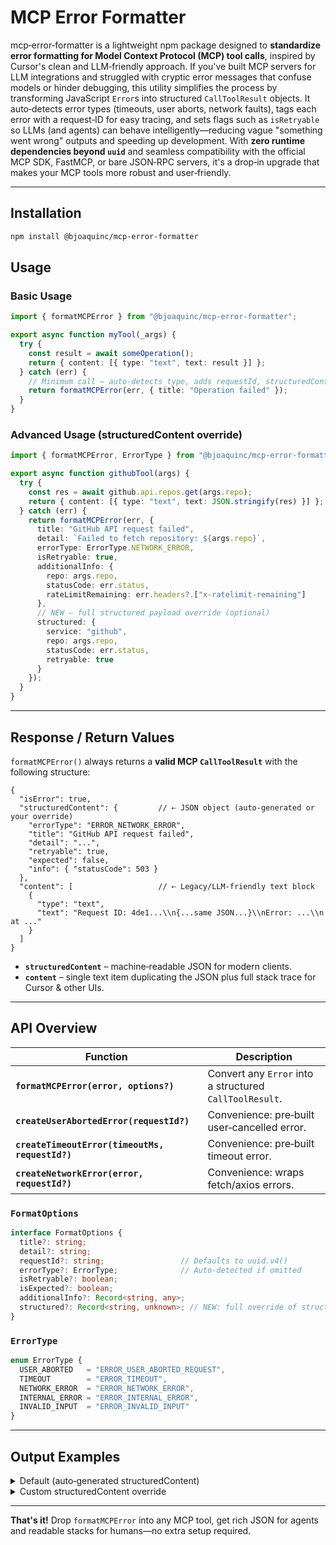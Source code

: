 # MCP Error Formatter

mcp‑error‑formatter is a lightweight npm package designed to **standardize error formatting for Model Context Protocol (MCP) tool calls**, inspired by Cursor's clean and LLM‑friendly approach. If you've built MCP servers for LLM integrations and struggled with cryptic error messages that confuse models or hinder debugging, this utility simplifies the process by transforming JavaScript `Error`s into structured `CallToolResult` objects. It auto‑detects error types (timeouts, user aborts, network faults), tags each error with a request‑ID for easy tracing, and sets flags such as `isRetryable` so LLMs (and agents) can behave intelligently—reducing vague "something went wrong" outputs and speeding up development. With **zero runtime dependencies beyond `uuid`** and seamless compatibility with the official MCP SDK, FastMCP, or bare JSON‑RPC servers, it's a drop‑in upgrade that makes your MCP tools more robust and user‑friendly.

---

## Installation

```bash
npm install @bjoaquinc/mcp-error-formatter
```

## Usage

### Basic Usage

```typescript
import { formatMCPError } from "@bjoaquinc/mcp-error-formatter";

export async function myTool(_args) {
  try {
    const result = await someOperation();
    return { content: [{ type: "text", text: result }] };
  } catch (err) {
    // Minimum call – auto‑detects type, adds requestId, structuredContent
    return formatMCPError(err, { title: "Operation failed" });
  }
}
```

### Advanced Usage (structuredContent override)

```typescript
import { formatMCPError, ErrorType } from "@bjoaquinc/mcp-error-formatter";

export async function githubTool(args) {
  try {
    const res = await github.api.repos.get(args.repo);
    return { content: [{ type: "text", text: JSON.stringify(res) }] };
  } catch (err) {
    return formatMCPError(err, {
      title: "GitHub API request failed",
      detail: `Failed to fetch repository: ${args.repo}`,
      errorType: ErrorType.NETWORK_ERROR,
      isRetryable: true,
      additionalInfo: {
        repo: args.repo,
        statusCode: err.status,
        rateLimitRemaining: err.headers?.["x-ratelimit-remaining"]
      },
      // NEW — full structured payload override (optional)
      structured: {
        service: "github",
        repo: args.repo,
        statusCode: err.status,
        retryable: true
      }
    });
  }
}
```

---

## Response / Return Values

`formatMCPError()` always returns a **valid MCP `CallToolResult`** with the following structure:

```jsonc
{
  "isError": true,
  "structuredContent": {         // ⇠ JSON object (auto‑generated or your override)
    "errorType": "ERROR_NETWORK_ERROR",
    "title": "GitHub API request failed",
    "detail": "...",
    "retryable": true,
    "expected": false,
    "info": { "statusCode": 503 }
  },
  "content": [                   // ⇠ Legacy/LLM‑friendly text block
    {
      "type": "text",
      "text": "Request ID: 4de1...\\n{...same JSON...}\\nError: ...\\n  at ..."
    }
  ]
}
```

* **`structuredContent`** – machine‑readable JSON for modern clients.
* **`content`** – single text item duplicating the JSON plus full stack trace for Cursor & other UIs.

---

## API Overview

| Function                                        | Description                                             |
| ----------------------------------------------- | ------------------------------------------------------- |
| **`formatMCPError(error, options?)`**           | Convert any `Error` into a structured `CallToolResult`. |
| **`createUserAbortedError(requestId?)`**        | Convenience: pre‑built user‑cancelled error.            |
| **`createTimeoutError(timeoutMs, requestId?)`** | Convenience: pre‑built timeout error.                   |
| **`createNetworkError(error, requestId?)`**     | Convenience: wraps fetch/axios errors.                  |

### `FormatOptions`

```typescript
interface FormatOptions {
  title?: string;
  detail?: string;
  requestId?: string;                 // Defaults to uuid.v4()
  errorType?: ErrorType;              // Auto‑detected if omitted
  isRetryable?: boolean;
  isExpected?: boolean;
  additionalInfo?: Record<string, any>;
  structured?: Record<string, unknown>; // NEW: full override of structuredContent
}
```

### `ErrorType`

```typescript
enum ErrorType {
  USER_ABORTED   = "ERROR_USER_ABORTED_REQUEST",
  TIMEOUT        = "ERROR_TIMEOUT",
  NETWORK_ERROR  = "ERROR_NETWORK_ERROR",
  INTERNAL_ERROR = "ERROR_INTERNAL_ERROR",
  INVALID_INPUT  = "ERROR_INVALID_INPUT"
}
```

---

## Output Examples

<details>
<summary>Default (auto‑generated structuredContent)</summary>

```
Request ID: 4de16c8d‑...‑6a9c
{"errorType":"ERROR_NETWORK_ERROR","title":"GitHub API request failed","detail":"Failed to fetch repository","retryable":true,"expected":false,"info":{"statusCode":503}}
Error: Request failed with status code 503
    at githubTool (/path/to/file.js:12:18)
    ...
```

</details>

<details>
<summary>Custom structuredContent override</summary>

```
Request ID: 2f3a08e1‑...‑d212
{"service":"github","repo":"octocat/Hello-World","statusCode":503,"retryable":true}
Error: Request failed with status code 503
    at githubTool (/path/to/file.js:12:18)
    ...
```

</details>

---

**That's it!** Drop `formatMCPError` into any MCP tool, get rich JSON for agents and readable stacks for humans—no extra setup required.

 